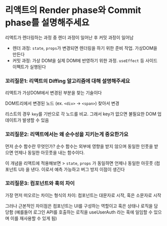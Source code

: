 # 리액트의 Render phase와 Commit phase를 설명해주세요
리액트가 렌더링하는 과정 중 렌더 과정이 일어난 후 커밋 과정이 일어남
- 렌더 과정: `state`, `props`가 변경되면 렌더링을 하기 위한 준비 작업. 가상DOM을 만든다
- 커밋 과정: 가상 DOM을 실제 DOM에 반영하기 위한 과정. `useEffect` 등 사이드 이펙트가 실행된다

### 꼬리질문1: 리액트의 Diffing 알고리즘에 대해 설명해주세요
리액트가 가상DOM에서 변경된 부분을 찾는 기술이다

DOM트리에서 변경된 노드 (ex. `<div>` -> `<span>`) 찾아서 변경

리스트의 경우 `key`를 기반으로 각 노드를 비교. 그래서 key가 없으면 불필요한 DOM 업데이트가 발생할 수 있음 

### 꼬리질문2: 리액트에서는 왜 순수성을 지키는게 중요한가요
먼저 순수 함수란 무엇인가? 순수 함수는 외부에 영향을 받지 않으며 동일한 인풋을 받으면 언제나 동일한 아웃풋을 내는 함수이다.

이 개념을  리액트에 적용해보면 > `state`, `props` 가 동일하면 언제나 동일한 아웃풋 (컴포넌트 UI) 을 낸다. 이로서 예측 가능하고 버그 방지 이점이 생긴다

### 꼬리질문3: 컴포넌트와 훅의 차이
가장 먼저 떠오르는 차이는 형식의 차이: 컴포넌트는 대문자로 시작, 훅은 소문자로 시작

그러나 근본적인 차이점은 컴포넌트는 UI를 구성하는 역할이고 훅은 상태나 로직을 담당함 (예를들어 로그인 API를 호출하는 로직을 useUserAuth 라는 훅에 일임할 수 있으며 이를 재사용할 수 있게 됨)
